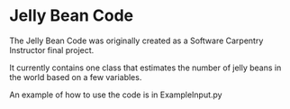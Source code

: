 Jelly Bean Code
========

The Jelly Bean Code was originally created as a Software Carpentry
Instructor final project. 

It currently contains one class that estimates the number of jelly 
beans in the world based on a few variables.

An example of how to use the code is in ExampleInput.py
